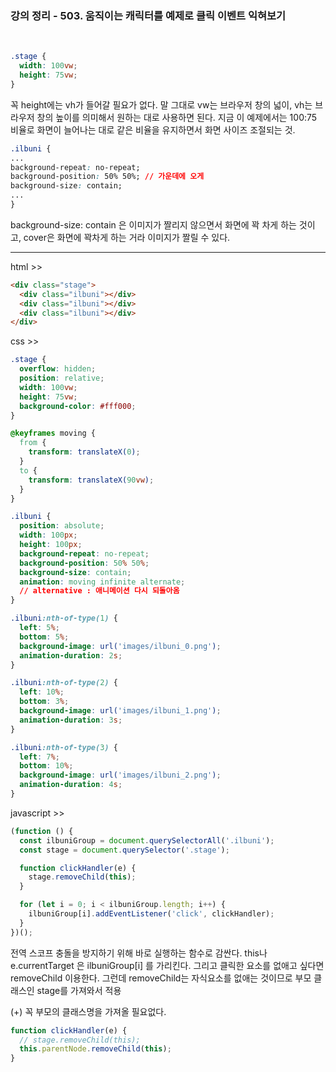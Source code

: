 ### 강의 정리 - 503. 움직이는 캐릭터를 예제로 클릭 이벤트 익혀보기

<br />

```css
.stage {
  width: 100vw;
  height: 75vw;
}
```

꼭 height에는 vh가 들어갈 필요가 없다. 말 그대로 vw는 브라우저 창의 넓이, vh는 브라우저 창의 높이를 의미해서 원하는 대로 사용하면 된다. 지금 이 예제에서는 100:75 비율로 화면이 늘어나는 대로 같은 비율을 유지하면서 화면 사이즈 조절되는 것.

```css
.ilbuni {
...
background-repeat: no-repeat;
background-position: 50% 50%; // 가운데에 오게
background-size: contain;
...
}
```

background-size: contain 은 이미지가 짤리지 않으면서 화면에 꽉 차게 하는 것이고, cover은 화면에 꽉차게 하는 거라 이미지가 짤릴 수 있다.
<br />

---

html >>

```html
<div class="stage">
  <div class="ilbuni"></div>
  <div class="ilbuni"></div>
  <div class="ilbuni"></div>
</div>
```

css >>

```css
.stage {
  overflow: hidden;
  position: relative;
  width: 100vw;
  height: 75vw;
  background-color: #fff000;
}

@keyframes moving {
  from {
    transform: translateX(0);
  }
  to {
    transform: translateX(90vw);
  }
}

.ilbuni {
  position: absolute;
  width: 100px;
  height: 100px;
  background-repeat: no-repeat;
  background-position: 50% 50%;
  background-size: contain;
  animation: moving infinite alternate;
  // alternative : 애니메이션 다시 되돌아옴
}

.ilbuni:nth-of-type(1) {
  left: 5%;
  bottom: 5%;
  background-image: url('images/ilbuni_0.png');
  animation-duration: 2s;
}

.ilbuni:nth-of-type(2) {
  left: 10%;
  bottom: 3%;
  background-image: url('images/ilbuni_1.png');
  animation-duration: 3s;
}

.ilbuni:nth-of-type(3) {
  left: 7%;
  bottom: 10%;
  background-image: url('images/ilbuni_2.png');
  animation-duration: 4s;
}
```

javascript >>

```javascript
(function () {
  const ilbuniGroup = document.querySelectorAll('.ilbuni');
  const stage = document.querySelector('.stage');

  function clickHandler(e) {
    stage.removeChild(this);
  }

  for (let i = 0; i < ilbuniGroup.length; i++) {
    ilbuniGroup[i].addEventListener('click', clickHandler);
  }
})();
```

전역 스코프 충돌을 방지하기 위해 바로 실행하는 함수로 감싼다. this나 e.currentTarget 은 ilbuniGroup[i] 를 가리킨다. 그리고 클릭한 요소를 없애고 싶다면 removeChild 이용한다. 그런데 removeChild는 자식요소를 없애는 것이므로 부모 클래스인 stage를 가져와서 적용

(+) 꼭 부모의 클래스명을 가져올 필요없다.

```javascript
function clickHandler(e) {
  // stage.removeChild(this);
  this.parentNode.removeChild(this);
}
```
